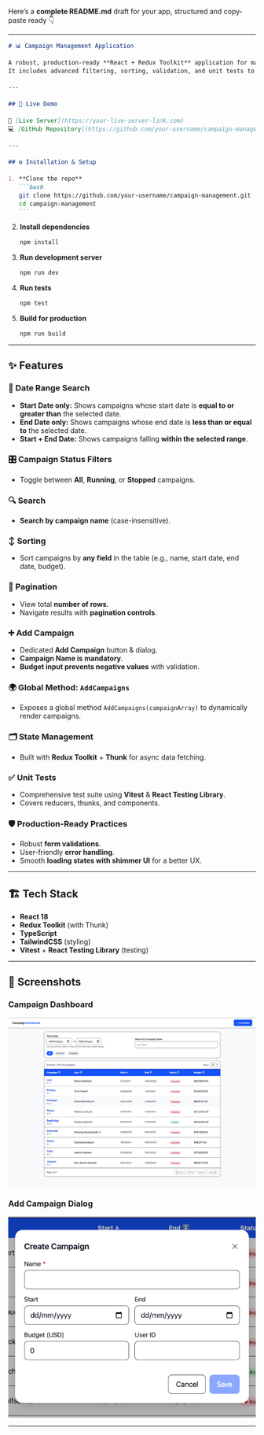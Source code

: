 Here’s a **complete README.md** draft for your app, structured and copy-paste ready 👇

---

````md
# 📊 Campaign Management Application

A robust, production-ready **React + Redux Toolkit** application for managing campaigns.  
It includes advanced filtering, sorting, validation, and unit tests to ensure reliability.

---

## 🚀 Live Demo

🔗 [Live Server](https://your-live-server-link.com)  
💻 [GitHub Repository](https://github.com/your-username/campaign-management)

---

## ⚙️ Installation & Setup

1. **Clone the repo**
   ```bash
   git clone https://github.com/your-username/campaign-management.git
   cd campaign-management
   ```
````

2. **Install dependencies**

   ```bash
   npm install

   ```

3. **Run development server**

   ```bash
   npm run dev

   ```

4. **Run tests**

   ```bash
   npm test
   ```

5. **Build for production**

   ```bash
   npm run build
   ```

---

## ✨ Features

### 📅 Date Range Search

- **Start Date only:** Shows campaigns whose start date is **equal to or greater than** the selected date.
- **End Date only:** Shows campaigns whose end date is **less than or equal to** the selected date.
- **Start + End Date:** Shows campaigns falling **within the selected range**.

### 🎛 Campaign Status Filters

- Toggle between **All**, **Running**, or **Stopped** campaigns.

### 🔍 Search

- **Search by campaign name** (case-insensitive).

### ↕️ Sorting

- Sort campaigns by **any field** in the table (e.g., name, start date, end date, budget).

### 📄 Pagination

- View total **number of rows**.
- Navigate results with **pagination controls**.

### ➕ Add Campaign

- Dedicated **Add Campaign** button & dialog.
- **Campaign Name is mandatory**.
- **Budget input prevents negative values** with validation.

### 🌍 Global Method: `AddCampaigns`

- Exposes a global method `AddCampaigns(campaignArray)` to dynamically render campaigns.

### 🗂 State Management

- Built with **Redux Toolkit** + **Thunk** for async data fetching.

### ✅ Unit Tests

- Comprehensive test suite using **Vitest** & **React Testing Library**.
- Covers reducers, thunks, and components.

### 🛡 Production-Ready Practices

- Robust **form validations**.
- User-friendly **error handling**.
- Smooth **loading states with shimmer UI** for a better UX.

---

## 🏗 Tech Stack

- **React 18**
- **Redux Toolkit** (with Thunk)
- **TypeScript**
- **TailwindCSS** (styling)
- **Vitest** + **React Testing Library** (testing)

---

## 📸 Screenshots

### Campaign Dashboard

![Campaign Dashboard](public/campaign-dashboard.png)

### Add Campaign Dialog

![Add Campaign Dialog](public/add-campaign.png)

---

```

```
